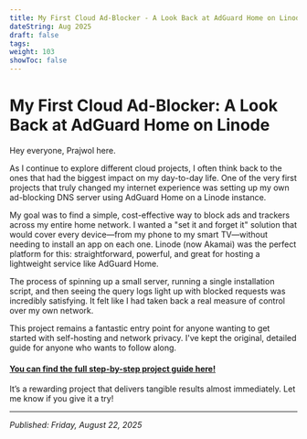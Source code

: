 ```yaml
---
title: My First Cloud Ad-Blocker - A Look Back at AdGuard Home on Linode
dateString: Aug 2025
draft: false
tags:
weight: 103
showToc: false
---
```

# My First Cloud Ad-Blocker: A Look Back at AdGuard Home on Linode

Hey everyone, Prajwol here.

As I continue to explore different cloud projects, I often think back to the ones that had the biggest impact on my day-to-day life. One of the very first projects that truly changed my internet experience was setting up my own ad-blocking DNS server using AdGuard Home on a Linode instance.

My goal was to find a simple, cost-effective way to block ads and trackers across my entire home network. I wanted a "set it and forget it" solution that would cover every device—from my phone to my smart TV—without needing to install an app on each one. Linode (now Akamai) was the perfect platform for this: straightforward, powerful, and great for hosting a lightweight service like AdGuard Home.

The process of spinning up a small server, running a single installation script, and then seeing the query logs light up with blocked requests was incredibly satisfying. It felt like I had taken back a real measure of control over my own network.

This project remains a fantastic entry point for anyone wanting to get started with self-hosting and network privacy. I've kept the original, detailed guide for anyone who wants to follow along.

#### [You can find the full step-by-step project guide here!](/projects/adguard-home-on-cloud/)

It’s a rewarding project that delivers tangible results almost immediately. Let me know if you give it a try!

---
*Published: Friday, August 22, 2025*